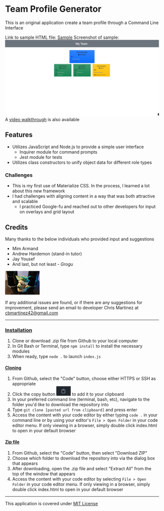 # Team Profile Generator

This is an original application create a team profile through a Command Line Interface

Link to sample HTML file: [Sample](./sample-employees.html)
Screenshot of sample: <img src="./assets/images/sample.PNG">
A [video walkthrough](https://www.youtube.com/watch?v=W_ol_5Q7t8E) is also available

## Features
* Utilizes JavaScript and Node.js to provide a simple user interface
    * Inquirer module for command prompts
    * Jest module for tests
* Utilizes class constructors to unify object data for different role types

### Challenges
* This is my first use of Materialize CSS. In the process, I learned a lot about this new framework
* I had challenges with aligning content in a way that was both attractive and scalable 
    * I practiced Google-fu and reached out to other developers for input on overlays and grid layout

## Credits
Many thanks to the below individuals who provided input and suggestions
* Mim Armand
* Andrew Hardemon (stand-in tutor)
* Jay Yousef
* And last, but not least - *Grogu*
        
<img src="./assets/images/grogu.png">


If any additional issues are found, or if there are any suggestions for improvement, please send an email to developer Chris Martinez at cbmartinez42@gmail.com

---

### <ins>Installation</ins>
1.  Clone or download .zip file from Github to your local computer
2.  In Git Bash or Terminal, type `npm install` to install the necessary modules
3.  When ready, type `node .` to launch `index.js`

#### <ins>Cloning</ins>
1. From Github, select the "Code" button, choose either HTTPS or SSH as appropriate
2. Click the copy button <img src="./assets/images/copy-button.PNG"> to add it to your clipboard
3. In your preferred command line (terminal, bash, etc), navigate to the folder you'd like to download the repository into
4. Type `git clone [pasted url from clipboard]` and press enter
5. Access the content with your code editor by either typing `code .` in your command line or by using your editor's `File > Open Folder` in your code editor menu. If only viewing in a browser, simply double click index.html to open in your default browser


#### <ins>Zip file</ins>
1. From Github, select the "Code" button, then select "Download ZIP"
2. Choose which folder to download the repository into via the dialog box that appears
3. After downloading, open the .zip file and select "Extract All" from the top of the window that appears
4. Access the content with your code editor by selecting `File > Open Folder` in your code editor menu. If only viewing in a browser, simply double click index.html to open in your default browser


---

This application is covered under [MIT License](./LICENSE)


